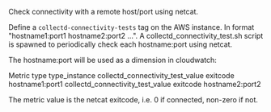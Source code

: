 Check connectivity with a remote host/port using netcat.

Define a `collectd-connectivity-tests` tag on the AWS instance. In format "hostname1:port1 hostname2:port2 ...".
A collectd_connectivity_test.sh script is spawned to periodically check each hostname:port using netcat.

The hostname:port will be used as a dimension in cloudwatch:

Metric                                type     type_instance
collectd_connectivity_test_value      exitcode hostname1:port1
collectd_connectivity_test_value      exitcode hostname2:port2

The metric value is the netcat exitcode, i.e. 0 if connected, non-zero if not.
